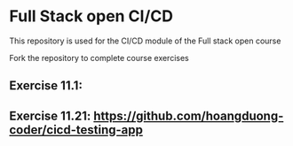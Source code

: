 # Full Stack open CI/CD

This repository is used for the CI/CD module of the Full stack open course

Fork the repository to complete course exercises

## Exercise 11.1:

## Exercise 11.21: https://github.com/hoangduong-coder/cicd-testing-app

